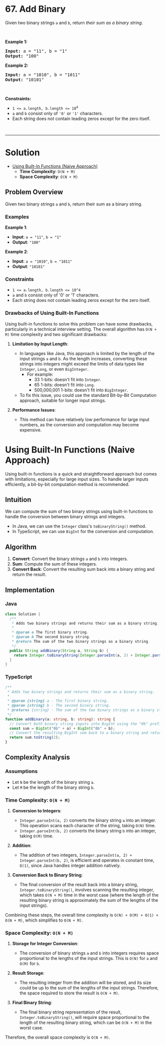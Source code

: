 # 67. Add Binary

<p>Given two binary strings <code>a</code> and <code>b</code>, return <em>their sum as a binary string</em>.</p>

<p>&nbsp;</p>
<p><strong class="example">Example 1:</strong></p>
<pre><strong>Input:</strong> a = "11", b = "1"
<strong>Output:</strong> "100"
</pre><p><strong class="example">Example 2:</strong></p>
<pre><strong>Input:</strong> a = "1010", b = "1011"
<strong>Output:</strong> "10101"
</pre>
<p>&nbsp;</p>
<p><strong>Constraints:</strong></p>

<ul>
	<li><code>1 &lt;= a.length, b.length &lt;= 10<sup>4</sup></code></li>
	<li><code>a</code> and <code>b</code> consist&nbsp;only of <code>'0'</code> or <code>'1'</code> characters.</li>
	<li>Each string does not contain leading zeros except for the zero itself.</li>
</ul>

<br>

---

# Solution

- [Using Built-In Functions (Naive Approach)](#using-built-in-functions-naive-approach)
  - **Time Complexity**: `O(N + M)`
  - **Space Complexity**: `O(N + M)`

## Problem Overview

Given two binary strings `a` and `b`, return their sum as a binary string.

### Examples

**Example 1**:

- **Input**: `a = "11"`, `b = "1"`
- **Output**: `"100"`

**Example 2**:

- **Input**: `a = "1010"`, `b = "1011"`
- **Output**: `"10101"`

### Constraints

- `1 <= a.length, b.length <= 10^4`
- `a` and `b` consist only of '0' or '1' characters.
- Each string does not contain leading zeros except for the zero itself.

### Drawbacks of Using Built-In Functions

Using built-in functions to solve this problem can have some drawbacks, particularly in a technical interview setting. The overall algorithm has `O(N + M)` time complexity and two significant drawbacks:

1. **Limitation by Input Length**:
   - In languages like Java, this approach is limited by the length of the input strings `a` and `b`. As the length increases, converting these strings into integers might exceed the limits of data types like `Integer`, `Long`, or even `BigInteger`.
     - For example:
       - 33 1-bits: doesn't fit into `Integer`.
       - 65 1-bits: doesn't fit into `Long`.
       - 500,000,001 1-bits: doesn't fit into `BigInteger`.
   - To fix this issue, you could use the standard Bit-by-Bit Computation approach, suitable for longer input strings.

2. **Performance Issues**:
   - This method can have relatively low performance for large input numbers, as the conversion and computation may become expensive.

# Using Built-In Functions (Naive Approach)

Using built-in functions is a quick and straightforward approach but comes with limitations, especially for large input sizes. To handle larger inputs efficiently, a bit-by-bit computation method is recommended.

## **Intuition**

We can compute the sum of two binary strings using built-in functions to handle the conversion between binary strings and integers.

- In Java, we can use the `Integer` class's `toBinaryString()` method.
- In TypeScript, we can use `BigInt` for the conversion and computation.

## **Algorithm**

1. **Convert**: Convert the binary strings `a` and `b` into integers.
2. **Sum**: Compute the sum of these integers.
3. **Convert Back**: Convert the resulting sum back into a binary string and return the result.

## **Implementation**

### Java

```java
class Solution {
  /**
   * Adds two binary strings and returns their sum as a binary string.
   *
   * @param a The first binary string.
   * @param b The second binary string.
   * @return The sum of the two binary strings as a binary string.
   */
  public String addBinary(String a, String b) {
    return Integer.toBinaryString(Integer.parseInt(a, 2) + Integer.parseInt(b, 2));
  }
}
```

### TypeScript

```typescript
/**
 * Adds two binary strings and returns their sum as a binary string.
 *
 * @param {string} a - The first binary string.
 * @param {string} b - The second binary string.
 * @returns {string} - The sum of the two binary strings as a binary string.
 */
function addBinary(a: string, b: string): string {
  // Convert both binary string inputs into BigInt using the "0b" prefix
  const sum = BigInt("0b" + a) + BigInt("0b" + b);
  // Convert the resulting BigInt sum back to a binary string and return it
  return sum.toString(2);
}
```

## **Complexity Analysis**

### Assumptions

- Let `N` be the length of the binary string `a`.
- Let `M` be the length of the binary string `b`.

### **Time Complexity**: `O(N + M)`

1. **Conversion to Integers**:
   - `Integer.parseInt(a, 2)` converts the binary string `a` into an integer. This operation scans each character of the string, taking `O(N)` time.
   - `Integer.parseInt(b, 2)` converts the binary string `b` into an integer, taking `O(M)` time.

2. **Addition**:
   - The addition of two integers, `Integer.parseInt(a, 2) + Integer.parseInt(b, 2)`, is efficient and operates in constant time, `O(1)`, since Java handles integer addition natively.

3. **Conversion Back to Binary String**:
   - The final conversion of the result back into a binary string, `Integer.toBinaryString()`, involves scanning the resulting integer, which takes `O(N + M)` time in the worst case (where the length of the resulting binary string is approximately the sum of the lengths of the input strings).

Combining these steps, the overall time complexity is `O(N) + O(M) + O(1) + O(N + M)`, which simplifies to `O(N + M)`.

### **Space Complexity**: `O(N + M)`

1. **Storage for Integer Conversion**:
   - The conversion of binary strings `a` and `b` into integers requires space proportional to the lengths of the input strings. This is `O(N)` for `a` and `O(M)` for `b`.

2. **Result Storage**:
   - The resulting integer from the addition will be stored, and its size could be up to the sum of the lengths of the input strings. Therefore, the space required to store the result is `O(N + M)`.

3. **Final Binary String**:
   - The final binary string representation of the result, `Integer.toBinaryString()`, will require space proportional to the length of the resulting binary string, which can be `O(N + M)` in the worst case.

Therefore, the overall space complexity is `O(N + M)`.
